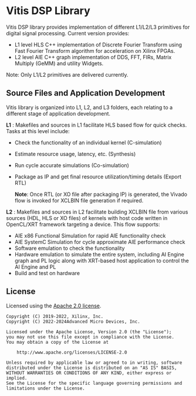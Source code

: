 # Vitis DSP Library

Vitis DSP library provides implementation of different L1/L2/L3 primitives for digital signal processing.
Current version provides:
- L1 level HLS C++ implementation of Discrete Fourier Transform using Fast Fourier Transform algorithm for acceleration on Xilinx FPGAs.
- L2 level AIE C++ graph implementation of DDS, FFT, FIRs, Matrix Multiply (GeMM) and utility Widgets.

Note: Only L1/L2 primitives are delivered currently.

## Source Files and Application Development
Vitis library is organized into L1, L2, and L3 folders, each relating to a different stage of application development.

**L1** :
      Makefiles and sources in L1 facilitate HLS based flow for quick checks. Tasks at this level include:

* Check the functionality of an individual kernel (C-simulation)
* Estimate resource usage, latency, etc. (Synthesis)
* Run cycle accurate simulations (Co-simulation)
* Package as IP and get final resource utilization/timing details (Export RTL)

	**Note**:  Once RTL (or XO file after packaging IP) is generated, the Vivado flow is invoked for XCLBIN file generation if required.

**L2** :
       Makefiles and sources in L2 facilitate building XCLBIN file from various sources (HDL, HLS or XO files) of kernels with host code written in OpenCL/XRT framework targeting a device. This flow supports:

* AIE x86 Functional Simulation for rapid AIE functionality check
* AIE SystemC Simulation for cycle approximate AIE performance check
* Software emulation to check the functionality
* Hardware emulation to simulate the entire system, including AI Engine graph and PL logic along with XRT-based host application to control the AI Engine and PL
* Build and test on hardware


## License

Licensed using the [Apache 2.0 license](https://www.apache.org/licenses/LICENSE-2.0).

    Copyright (C) 2019-2022, Xilinx, Inc.
    Copyright (C) 2022-2024Advanced Micro Devices, Inc.

    Licensed under the Apache License, Version 2.0 (the "License");
    you may not use this file except in compliance with the License.
    You may obtain a copy of the License at

        http://www.apache.org/licenses/LICENSE-2.0

    Unless required by applicable law or agreed to in writing, software
    distributed under the License is distributed on an "AS IS" BASIS,
    WITHOUT WARRANTIES OR CONDITIONS OF ANY KIND, either express or implied.
    See the License for the specific language governing permissions and
    limitations under the License.
